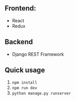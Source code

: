 ## Frontend:
- React
- Redux
## Backend
- Django REST Framework

## Quick usage
1. `npm install`
2. `npm run dev`
3. `python manage.py runserver`
